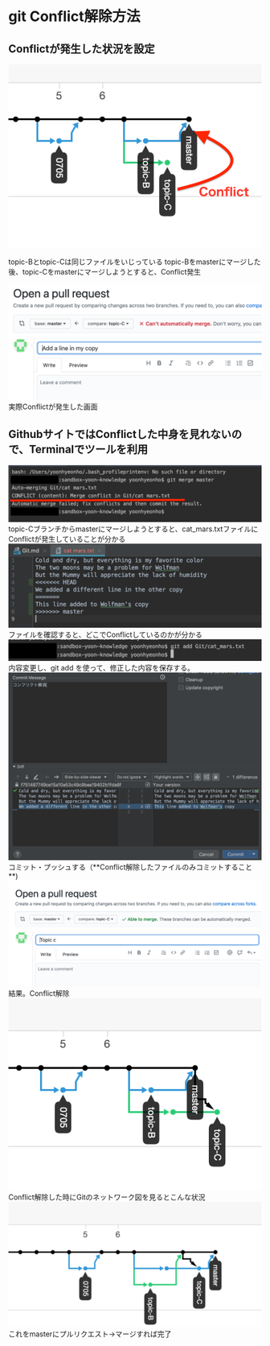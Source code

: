 # git Conflict解除方法


## Conflictが発生した状況を設定
<img src="image/スクリーンショット 2020-07-06 23.16.36.png">

topic-Bとtopic-Cは同じファイルをいじっている
topic-Bをmasterにマージした後、topic-Cをmasterにマージしようとすると、Conflict発生

<img src="image/スクリーンショット 2020-07-06 23.18.00.png">
実際Conflictが発生した画面

## GithubサイトではConflictした中身を見れないので、Terminalでツールを利用
<img src="image/スクリーンショット 2020-07-06 23.21.09.png">
topic-Cブランチからmasterにマージしようとすると、cat_mars.txtファイルにConflictが発生していることが分かる

<img src="image/スクリーンショット 2020-07-06 23.21.29.png">
ファイルを確認すると、どこでConflictしているのかが分かる

<img src="image/スクリーンショット 2020-07-06 23.27.03.png">
内容変更し、git add を使って、修正した内容を保存する。

<img src="image/スクリーンショット 2020-07-06 23.27.31.png">
コミット・プッシュする（**Conflict解除したファイルのみコミットすること**)
<img src="image/スクリーンショット 2020-07-06 23.27.58.png">
結果。Conflict解除
<img src="image/スクリーンショット 2020-07-06 23.29.03.png">
Conflict解除した時にGitのネットワーク図を見るとこんな状況
<img src="image/スクリーンショット 2020-07-06 23.29.31.png">
これをmasterにプルリクエスト→マージすれば完了







